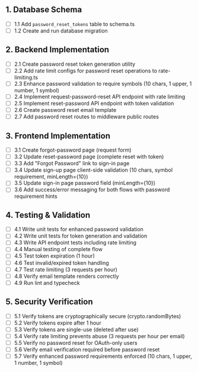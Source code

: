 ## 1. Database Schema

- [ ] 1.1 Add `password_reset_tokens` table to schema.ts
- [ ] 1.2 Create and run database migration

## 2. Backend Implementation

- [ ] 2.1 Create password reset token generation utility
- [ ] 2.2 Add rate limit configs for password reset operations to
      rate-limiting.ts
- [ ] 2.3 Enhance password validation to require symbols (10 chars, 1 upper, 1
      number, 1 symbol)
- [ ] 2.4 Implement request-password-reset API endpoint with rate limiting
- [ ] 2.5 Implement reset-password API endpoint with token validation
- [ ] 2.6 Create password reset email template
- [ ] 2.7 Add password reset routes to middleware public routes

## 3. Frontend Implementation

- [ ] 3.1 Create forgot-password page (request form)
- [ ] 3.2 Update reset-password page (complete reset with token)
- [ ] 3.3 Add "Forgot Password" link to sign-in page
- [ ] 3.4 Update sign-up page client-side validation (10 chars, symbol
      requirement, minLength={10})
- [ ] 3.5 Update sign-in page password field (minLength={10})
- [ ] 3.6 Add success/error messaging for both flows with password requirement
      hints

## 4. Testing & Validation

- [ ] 4.1 Write unit tests for enhanced password validation
- [ ] 4.2 Write unit tests for token generation and validation
- [ ] 4.3 Write API endpoint tests including rate limiting
- [ ] 4.4 Manual testing of complete flow
- [ ] 4.5 Test token expiration (1 hour)
- [ ] 4.6 Test invalid/expired token handling
- [ ] 4.7 Test rate limiting (3 requests per hour)
- [ ] 4.8 Verify email template renders correctly
- [ ] 4.9 Run lint and typecheck

## 5. Security Verification

- [ ] 5.1 Verify tokens are cryptographically secure (crypto.randomBytes)
- [ ] 5.2 Verify tokens expire after 1 hour
- [ ] 5.3 Verify tokens are single-use (deleted after use)
- [ ] 5.4 Verify rate limiting prevents abuse (3 requests per hour per email)
- [ ] 5.5 Verify no password reset for OAuth-only users
- [ ] 5.6 Verify email verification required before password reset
- [ ] 5.7 Verify enhanced password requirements enforced (10 chars, 1 upper, 1
      number, 1 symbol)
